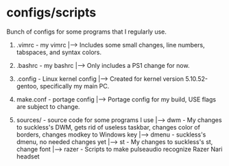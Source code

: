 # configs/scripts

Bunch of configs for some programs that I regularly use.

1. .vimrc - my vimrc
|--> Includes some small changes, line numbers, tabspaces, and syntax colors.

2. .bashrc - my bashrc
|--> Only includes a PS1 change for now.

3. .config - Linux kernel config
|--> Created for kernel version 5.10.52-gentoo, specifically my main PC.

4. make.conf - portage config
|--> Portage config for my build, USE flags are subject to change.

5. sources/ - source code for some programs I use
|--> dwm - My changes to suckless's DWM, gets rid of useless taskbar, changes color of borders, changes modkey to Windows key
|--> dmenu - suckless's dmenu, no needed changes yet
|--> st - My changes to suckless's st, change font
|--> razer - Scripts to make pulseaudio recognize Razer Nari headset
